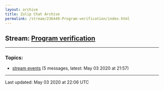 ```yaml
---
layout: archive
title: Zulip Chat Archive
permalink: /stream/236449-Program-verification/index.html
---
```


## Stream: [Program verification](https://leanprover-community.github.io/archive/stream/236449-Program-verification/index.html)
---

### Topics:

* [stream events](topic/stream.20events.html) (5 messages, latest: May 03 2020 at 21:57)

<hr><p>Last updated: May 03 2020 at 22:06 UTC</p>